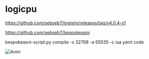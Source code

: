 # logicpu

https://github.com/sebseb7/logisim/releases/tag/v4.0.4-s1

https://github.com/sebseb7/bespokeasm

bespokeasm-script.py compile -s 32768 -e 65535 -c isa.yaml code


![Anim](https://user-images.githubusercontent.com/677956/170402577-485848aa-d78f-4861-810c-83240a839e4d.gif)
